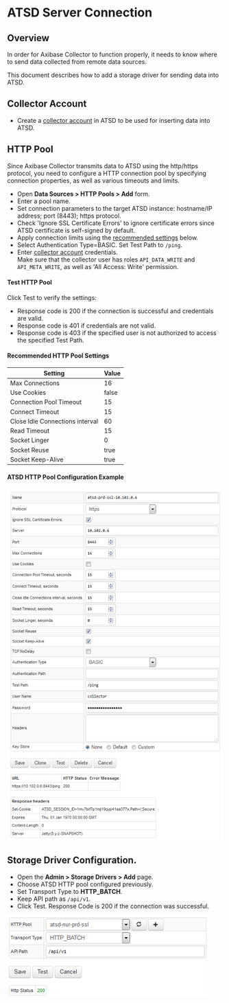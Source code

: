 # ATSD Server Connection

## Overview

In order for Axibase Collector to function properly, it needs to know where to send data collected from remote data sources. 

This document describes how to add a storage driver for sending data into ATSD.

## Collector Account

* Create a [collector account](https://github.com/axibase/atsd/blob/master/administration/collector-account.md) in ATSD to be used for inserting data into ATSD.

## HTTP Pool

Since Axibase Collector transmits data to ATSD using the http/https protocol, you need to configure a HTTP connection pool by specifying connection properties, as well as various timeouts and limits.

* Open **Data Sources > HTTP Pools > Add** form.
* Enter a pool name.
* Set connection parameters to the target ATSD instance: hostname/IP address; port (8443); https protocol.
* Check 'Ignore SSL Certificate Errors' to ignore certificate errors since ATSD certificate is self-signed by default.
* Apply connection limits using the [recommended settings](#recommended-pool-settings) below.
* Select Authentication Type=BASIC. Set Test Path to `/ping`.
* Enter [collector account](https://github.com/axibase/atsd/blob/master/administration/collector-account.md) credentials. <br>Make sure that the collector user has roles `API_DATA_WRITE` and `API_META_WRITE`, as well as 'All Access: Write' permission.

#### Test HTTP Pool

Click Test to verify the settings:

- Response code is 200 if the connection is successful and credentials are valid.
- Response code is 401 if credentials are not valid.
- Response code is 403 if the specified user is not authorized to access the specified Test Path.

#### Recommended HTTP Pool Settings

**Setting** | **Value**
----- | -----
Max Connections | 16
Use Cookies | false
Connection Pool Timeout | 15
Connect Timeout | 15
Close Idle Connections interval | 60
Read Timeout | 15
Socket Linger | 0
Socket Reuse | true
Socket Keep-Alive | true

#### ATSD HTTP Pool Configuration Example

![ATSD HTTP Pool](images/atsd_pool.png)

## Storage Driver Configuration.

* Open the **Admin > Storage Drivers > Add** page.
* Choose ATSD HTTP pool configured previously.
* Set Transport Type to **HTTP_BATCH**.
* Keep API path as `/api/v1`.
* Click Test. Response Code is 200 if the connection was successful.

![ATSD Server Test](images/atsd_server.png)
